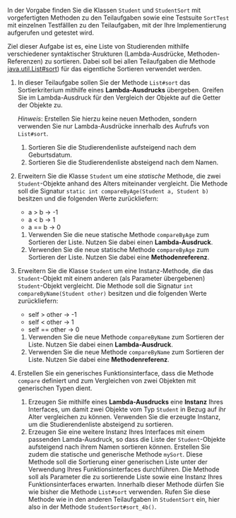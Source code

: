 In der Vorgabe finden Sie die Klassen `Student` und `StudentSort` mit
vorgefertigten Methoden  zu den Teilaufgaben sowie eine Testsuite
`SortTest` mit einzelnen Testfälllen zu den Teilaufgaben, mit der Ihre
Implementierung aufgerufen und getestet wird.

Ziel dieser Aufgabe ist es, eine Liste von Studierenden mithilfe verschiedener
syntaktischer Strukturen (Lambda-Ausdrücke, Methoden-Referenzen) zu sortieren.
Dabei soll bei allen Teilaufgaben die Methode
[java.util.List#sort](https://docs.oracle.com/en/java/javase/17/docs/api/java.base/java/util/List.html#sort(java.util.Comparator)))
für das eigentliche Sortieren verwendet werden.


1.  In dieser Teilaufgabe sollen Sie der Methode `List#sort` das Sortierkriterium
    mithilfe eines **Lambda-Ausdrucks** übergeben. Greifen Sie im Lambda-Ausdruck
    für den Vergleich der Objekte auf die Getter der Objekte zu.

    _Hinweis_: Erstellen Sie hierzu keine neuen Methoden, sondern verwenden Sie
    nur Lambda-Ausdrücke innerhalb des Aufrufs von `List#sort`.

    1.  Sortieren Sie die Studierendenliste aufsteigend nach dem Geburtsdatum.
    2.  Sortieren Sie die Studierendenliste absteigend nach dem Namen.


2.  Erweitern Sie die Klasse `Student` um eine _statische_ Methode, die zwei
    `Student`-Objekte anhand des Alters miteinander vergleicht. Die Methode
    soll die Signatur `static int compareByAge(Student a, Student b)` besitzen
    und die folgenden Werte zurückliefern:

    -   a > b -> -1
    -   a < b -> 1
    -   a == b -> 0

    1.  Verwenden Sie die neue statische Methode `compareByAge` zum Sortieren
        der Liste. Nutzen Sie dabei einen **Lambda-Ausdruck**.
    2.  Verwenden Sie die neue statische Methode `compareByAge` zum Sortieren
        der Liste. Nutzen Sie dabei eine **Methodenreferenz**.


3.  Erweitern Sie die Klasse `Student` um eine Instanz-Methode, die das
    `Student`-Objekt mit einem anderen (als Parameter übergebenen) `Student`-Objekt
    vergleicht. Die Methode soll die Signatur `int compareByName(Student other)`
    besitzen und die folgenden Werte zurückliefern:

    -   self > other -> -1
    -   self < other -> 1
    -   self == other -> 0

    1.  Verwenden Sie die neue Methode `compareByName` zum Sortieren der Liste.
        Nutzen Sie dabei einen **Lambda-Ausdruck**.
    2.  Verwenden Sie die neue Methode `compareByName` zum Sortieren der Liste.
        Nutzen Sie dabei eine **Methodenreferenz**.


4.  Erstellen Sie ein generisches Funktionsinterface, dass die Methode `compare`
    definiert und zum Vergleichen von zwei Objekten mit generischen Typen dient.

    1.  Erzeugen Sie mithilfe eines **Lambda-Ausdrucks** eine **Instanz** Ihres
        Interfaces, um damit zwei Objekte vom Typ `Student` in Bezug auf ihr Alter
        vergleichen zu können. Verwenden Sie die erzeugte Instanz, um die
        Studierendenliste absteigend zu sortieren.
    2.  Erzeugen Sie eine weitere Instanz Ihres Interfaces mit einem passenden
        Lamda-Ausdruck, so dass die Liste der `Student`-Objekte aufsteigend nach
        ihrem Namen sortieren können. Erstellen Sie zudem die statische und
        generische Methode `mySort`. Diese Methode soll die Sortierung einer
        generischen Liste unter der Verwendung Ihres Funktionsinterfaces durchführen.
        Die Methode soll als Parameter die zu sortierende Liste sowie eine Instanz
        Ihres Funktionsinterfaces erwarten. Innerhalb dieser Methode dürfen Sie wie
        bisher die Methode `List#sort` verwenden. Rufen Sie diese Methode wie in
        den anderen Teilaufgaben in `StudentSort` ein, hier also in der Methode
        `StudentSort#sort_4b()`.
